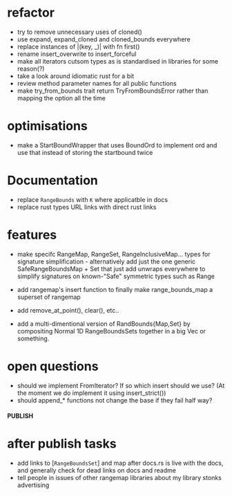 # refactor

- try to remove unnecessary uses of cloned()
- use expand, expand_cloned and cloned_bounds everywhere
- replace instances of |(key, \_)| with fn first()
- rename insert_overwrite to insert_forceful
- make all iterators cutsom types as is standardised in libraries for
  some reason(?)
- take a look around idiomatic rust for a bit
- review method parameter names for all public functions
- make try_from_bounds trait return TryFromBoundsError rather than
  mapping the option all the time

# optimisations

- make a StartBoundWrapper that uses BoundOrd to implement ord and
  use that instead of storing the startbound twice

# Documentation

- replace `RangeBounds` with `K` where applicatble in docs
- replace rust types URL links with direct rust links

# features

- make specifc RangeMap, RangeSet, RangeInclusiveMap... types for signature
  simplification - alternatively add just the one generic SafeRangeBoundsMap + Set that
  just add unwraps everywhere to simplify signatures on known-"Safe"
  symmetric types such as Range
- add rangemap's insert function to finally make range_bounds_map a superset of rangemap

- add remove_at_point(), clear(), etc..

- add a multi-dimentional version of RandBounds{Map,Set} by compositing Normal 1D RangeBoundsSets together in a big Vec or something.

# open questions

- should we implement FromIterator? If so which insert should we use?
  (At the moment we do implement it using insert_strict())
- should append\_\* functions not change the base if they fail half way?

#### PUBLISH

# after publish tasks

- add links to [`RangeBoundsSet`] and map after docs.rs is live with
  the docs, and generally check for dead links on docs and readme
- tell people in issues of other rangemap libraries about my library
  stonks advertising
